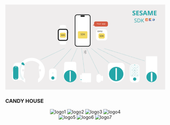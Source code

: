 ![SesameSDK](https://github.com/CANDY-HOUSE/.github/blob/main/profile/images/SesameSDK.png?raw=true)
<h3>CANDY HOUSE</h3>
<div align="center">
  <!-- 1行目 -->
  <div>
    <img src="https://cdn.shopify.com/s/files/1/0016/1870/6495/files/sesame_key_icon_github.png" width="100px;" alt="logo1"/>
    <img src="https://cdn.shopify.com/s/files/1/0016/1870/6495/files/sesame_key_icon_github.png" width="100px;" alt="logo2"/>
    <img src="https://cdn.shopify.com/s/files/1/0016/1870/6495/files/sesame_key_icon_github.png" width="100px;" alt="logo3"/>
    <img src="https://cdn.shopify.com/s/files/1/0016/1870/6495/files/sesame_key_icon_github.png" width="100px;" alt="logo4"/>
  </div>
  <!-- 2行目 -->
  <div>
    <img src="https://cdn.shopify.com/s/files/1/0016/1870/6495/files/sesame_key_icon_github.png" width="100px;" alt="logo5"/>
    <img src="https://cdn.shopify.com/s/files/1/0016/1870/6495/files/sesame_key_icon_github.png" width="100px;" alt="logo6"/>
    <img src="https://cdn.shopify.com/s/files/1/0016/1870/6495/files/sesame_key_icon_github.png" width="100px;" alt="logo7"/>
  </div>
</div>

